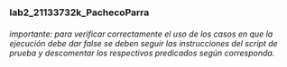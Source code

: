 ### lab2_21133732k_PachecoParra

###### importante: para verificar correctamente el uso de los casos en que la ejecución debe dar false se deben seguir las instrucciones del script de prueba y descomentar los respectivos predicados según corresponda.